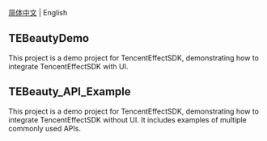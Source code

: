 [简体中文](https://github.com/Tencent-RTC/TencentEffect_Android/blob/main/README_zh_CN.md)  |  English

## TEBeautyDemo
This project is a demo project for TencentEffectSDK, demonstrating how to integrate TencentEffectSDK with UI.

## TEBeauty_API_Example
This project is a demo project for TencentEffectSDK, demonstrating how to integrate TencentEffectSDK without UI. It includes examples of multiple commonly used APIs. 

